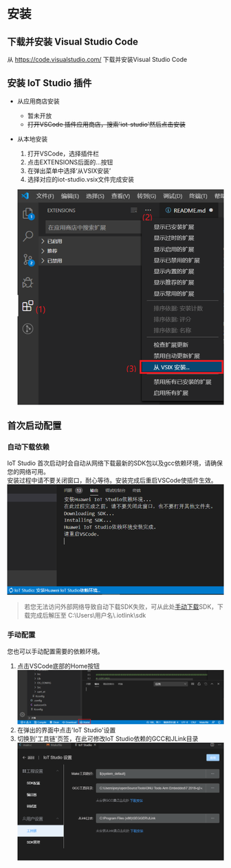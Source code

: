 # 安装
## 下载并安装 Visual Studio Code
从 https://code.visualstudio.com/ 下载并安装Visual Studio Code
## 安装 IoT Studio 插件

* 从应用商店安装
  - 暂未开放
  * ~~打开VSCode 插件应用商店，搜索'iot-studio'然后点击安装~~
* 从本地安装
  1. 打开VSCode，选择插件栏
  2. 点击EXTENSIONS后面的...按钮
  3. 在弹出菜单中选择‘从VSIX安装’
  4. 选择对应的iot-studio.vsix文件完成安装
  
  ![](./images/install-vsix.png)

## 首次启动配置
### 自动下载依赖
IoT Studio 首次启动时会自动从网络下载最新的SDK包以及gcc依赖环境，请确保您的网络可用。  
安装过程中请不要关闭窗口，耐心等待。安装完成后重启VSCode使插件生效。  
![](./images/install-sdk.png)

> 若您无法访问外部网络导致自动下载SDK失败，可从此处[手动下载](https://developer.obs.cn-north-4.myhuaweicloud.com/idea/sdk/IoT_LINK.zip)SDK，下载完成后解压至 C:\Users\用户名\\.iotlink\sdk

### 手动配置
您也可以手动配置需要的依赖环境。  
1. 点击VSCode底部的Home按钮
  ![](./images/home-button.png)
2. 在弹出的界面中点击'IoT Studio'设置
3. 切换到'工具链'页签，在此可修改IoT Studio依赖的GCC和JLink目录
  ![](./images/settings-tool.png)